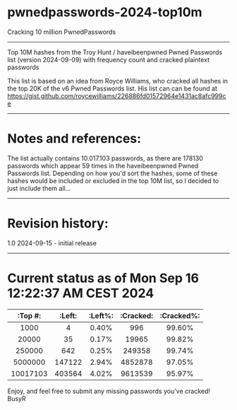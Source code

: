 # pwnedpasswords-2024-top10m
Cracking 10 million PwnedPasswords 

--------

Top 10M hashes from the Troy Hunt / haveibeenpwned Pwned Passwords list (version 2024-09-09) with frequency count and cracked plaintext passwords

This list is based on an idea from Royce Williams, who cracked all hashes in the top 20K of the v6 Pwned Passwords list. His list can can be found at https://gist.github.com/roycewilliams/226886fd01572964e1431ac8afc999ce

--------
# Notes and references:
The list actually contains 10.017.103 passwords, as there are 178130 passwords
which appear 59 times in the haveibeenpwned Pwned Passwords list. Depending on
how you'd sort the hashes, some of these hashes would be included or excluded
in the top 10M list, so I decided to just include them all...

--------
# Revision history:
1.0  2024-09-15 - initial release

--------
# Current status as of Mon Sep 16 12:22:37 AM CEST 2024
|:Top #: |:Left:|:Left%:|:Cracked:|:Cracked%:|
|:------:|:----:|:-----:|:-------:|:--------:|
|1000    |4     |0.40%|996    |99.60%|
|20000   |35    |0.17%|19965  |99.82%|
|250000  |642   |0.25%|249358 |99.74%|
|5000000 |147122|2.94%|4852878|97.05%|
|10017103|403564|4.02%|9613539|95.97%|

Enjoy, and feel free to submit any missing passwords you've cracked!
BusyR
